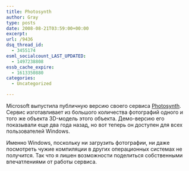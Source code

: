 ```yaml
---
title: Photosynth
author: Gray
type: posts
date: 2008-08-21T03:59:00+00:00
excerpt:
url: /9436
dsq_thread_id:
  - 3455174
esml_socialcount_LAST_UPDATED:
  - 1497238808
essb_cache_expire:
  - 1613350880
categories:
  - Uncategorized

---
```








Microsoft выпустила публичную версию своего сервиса [Photosynth][1]. Сервис изготавливает из большого количества фотографий одного и того же объекта 3D-модель этого объекта. Демо-версию его показывали еще два года назад, но вот теперь он доступен для всех пользователей Windows.

Именно Windows, поскольку ни загрузить фотографии, ни даже посмотреть чужие компиляции в других операционных системах не получится. Так что я лишен возможности поделиться собственными впечатлениями от работы сервиса.

 [1]: http://photosynth.net